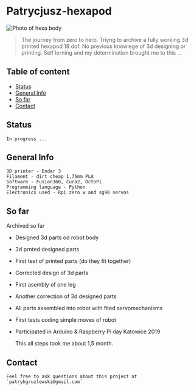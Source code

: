 # Patrycjusz-hexapod
![Photo of hexa body](./img/hexa.png)
>The journey from zero to hero. Triyng to archive a fully working 3d printed hexapod 18 dof. No previous knowlege of 3d designing or printing. Self lerning and my determination brought me to this ...

## Table of content
* [Status](#status)
* [General Info](#general-info)
* [So far](#so-far)
* [Contact](#contact)



## Status
	In progress ...

## General Info
	3D printer - Ender 3
	Filament - dirt cheap 1,75mm PLA
	Software - Fusion360, Cura2, OctoPi
	Programming language - Python
	Electronics used - Rpi zero w and sg90 servos

## So far

Archived so far  
* Designed 3d parts od robot body
* 3d prnted designed parts
* First test of printed parts (do they fit together)
* Corrected design of 3d parts
* First asembly of one leg
* Another correction of 3d designed parts
* All parts assembled into robot with fited servomechanisms
* First tests coding simple moves of robot
* Participated in Arduino & Raspberry Pi day Katowice 2019
	
	This all steps took me about 1,5 month.

## Contact
	Feel free to ask questions about this project at `patrykgruzlewski@gmail.com`




